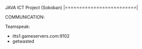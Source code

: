 JAVA ICT Project (Sokoban)
|=========================|

COMMUNICATION:

Teamspeak:
- itts1.gameservers.com:9102
- getwasted
  
